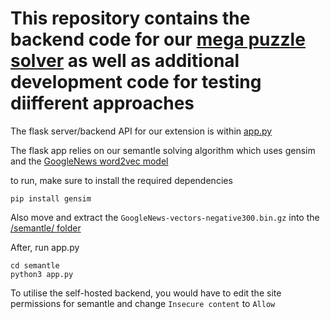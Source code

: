 # This repository contains the backend code for our [mega puzzle solver](https://github.com/kylewandishin/mega-problem-solver-backend/tree/main/semantle) as well as additional development code for testing diifferent approaches
The flask server/backend API for our extension is within [app.py](https://github.com/kylewandishin/mega-problem-solver-backend/blob/main/semantle/app.py)

The flask app relies on our semantle solving algorithm which uses gensim and the [GoogleNews word2vec model](https://github.com/mmihaltz/word2vec-GoogleNews-vectors?tab=readme-ov-file)

to run, make sure to install the required dependencies
```
pip install gensim
```

Also move and extract the `GoogleNews-vectors-negative300.bin.gz` into the [/semantle/ folder](https://github.com/kylewandishin/mega-problem-solver-backend/tree/main/semantle)

After, run app.py
```
cd semantle
python3 app.py
```

To utilise the self-hosted backend, you would have to edit the site permissions for semantle and change `Insecure content` to `Allow`
